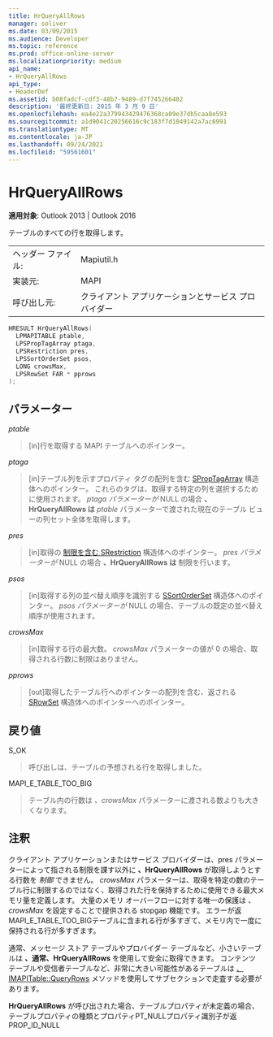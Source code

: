 ```yaml
---
title: HrQueryAllRows
manager: soliver
ms.date: 03/09/2015
ms.audience: Developer
ms.topic: reference
ms.prod: office-online-server
ms.localizationpriority: medium
api_name:
- HrQueryAllRows
api_type:
- HeaderDef
ms.assetid: b08fadcf-cdf3-48b7-9489-d7f745266482
description: '最終更新日: 2015 年 3 月 9 日'
ms.openlocfilehash: ea4e22a379943429476368ca09e37db5caa8e593
ms.sourcegitcommit: a1d9041c20256616c9c183f7d1049142a7ac6991
ms.translationtype: MT
ms.contentlocale: ja-JP
ms.lasthandoff: 09/24/2021
ms.locfileid: "59561601"
---
```

# <a name="hrqueryallrows"></a>HrQueryAllRows

  
  
**適用対象**: Outlook 2013 | Outlook 2016 
  
テーブルのすべての行を取得します。 
  
|||
|:-----|:-----|
|ヘッダー ファイル:  <br/> |Mapiutil.h  <br/> |
|実装元:  <br/> |MAPI  <br/> |
|呼び出し元:  <br/> |クライアント アプリケーションとサービス プロバイダー  <br/> |
   
```cpp
HRESULT HrQueryAllRows(
  LPMAPITABLE ptable,
  LPSPropTagArray ptaga,
  LPSRestriction pres,
  LPSSortOrderSet psos,
  LONG crowsMax,
  LPSRowSet FAR * pprows
);
```

## <a name="parameters"></a>パラメーター

 _ptable_
  
> [in]行を取得する MAPI テーブルへのポインター。 
    
 _ptaga_
  
> [in]テーブル列を示すプロパティ タグの配列を含む [SPropTagArray](sproptagarray.md) 構造体へのポインター。 これらのタグは、取得する特定の列を選択するために使用されます。 _ptaga パラメーターが_ NULL の場合 **、HrQueryAllRows は** _ptable_ パラメーターで渡された現在のテーブル ビューの列セット全体を取得します。 
    
 _pres_
  
> [in]取得の [制限を含む SRestriction](srestriction.md) 構造体へのポインター。 _pres パラメーターが_ NULL の場合 **、HrQueryAllRows は** 制限を行います。 
    
 _psos_
  
> [in]取得する列の並べ替え順序を識別する [SSortOrderSet](ssortorderset.md) 構造体へのポインター。 _psos パラメーターが_ NULL の場合、テーブルの既定の並べ替え順序が使用されます。 
    
 _crowsMax_
  
> [in]取得する行の最大数。 _crowsMax_ パラメーターの値が 0 の場合、取得される行数に制限はありません。 
    
 _pprows_
  
> [out]取得したテーブル行へのポインターの配列を含む、返される [SRowSet](srowset.md) 構造体へのポインターへのポインター。 
    
## <a name="return-value"></a>戻り値

S_OK 
  
> 呼び出しは、テーブルの予想される行を取得しました。 
    
MAPI_E_TABLE_TOO_BIG 
  
> テーブル内の行数は  _、crowsMax_ パラメーターに渡される数よりも大きくなります。 
    
## <a name="remarks"></a>注釈

クライアント アプリケーションまたはサービス プロバイダーは、pres パラメーターによって指される制限を課す以外に **、HrQueryAllRows** が取得しようとする行数を  _制御_ できません。 _crowsMax_ パラメーターは、取得を特定の数のテーブル行に制限するのではなく、取得された行を保持するために使用できる最大メモリ量を定義します。 大量のメモリ オーバーフローに対する唯一の保護は  _、crowsMax_ を設定することで提供される stopgap 機能です。 エラーが返MAPI_E_TABLE_TOO_BIGテーブルに含まれる行が多すぎて、メモリ内で一度に保持される行が多すぎます。 
  
通常、メッセージ ストア テーブルやプロバイダー テーブルなど、小さいテーブルは **、通常、HrQueryAllRows** を使用して安全に取得できます。 コンテンツ テーブルや受信者テーブルなど、非常に大きい可能性があるテーブルは [、IMAPITable::QueryRows](imapitable-queryrows.md) メソッドを使用してサブセクションで走査する必要があります。 
  
**HrQueryAllRows** が呼び出された場合、テーブルプロパティが未定義の場合、テーブルプロパティの種類とプロパティPT_NULLプロパティ識別子が返PROP_ID_NULL 
  

